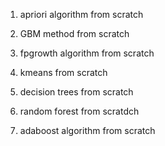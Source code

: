 1. apriori algorithm from scratch

2. GBM method from scratch

3. fpgrowth algorithm from scratch

4. kmeans from scratch

5. decision trees from scratch

6. random forest from scratdch

7. adaboost algorithm from scratch